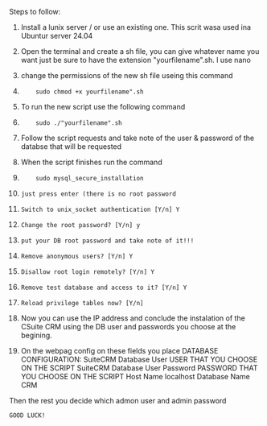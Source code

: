Steps to follow:

1. Install a lunix server / or use an existing one. This scrit wasa used ina Ubuntur server 24.04
2. Open the terminal and create a sh file, you can give whatever name you want just be sure to have the extension "yourfilename".sh. I use nano
3. change the permissions of the new sh file useing this command
4.         sudo chmod +x yourfilename".sh
5. To run the new script use the following command
6.         sudo ./"yourfilename".sh
7. Follow the script requests and take note of the user & password of the databse that will be requested
8. When the script finishes run the command
9.         sudo mysql_secure_installation
10.     just press enter (there is no root password
11.     Switch to unix_socket authentication [Y/n] Y
12.     Change the root password? [Y/n] y
13.     put your DB root password and take note of it!!!
14.     Remove anonymous users? [Y/n] Y
15.     Disallow root login remotely? [Y/n] Y
16.     Remove test database and access to it? [Y/n] Y
17.     Reload privilege tables now? [Y/n]
18. Now you can use the IP address and conclude the instalation of the CSuite CRM using the DB user and passwords you choose at the begining.

19. On the webpag config on these fields you place
      DATABASE CONFIGURATION:
        SuiteCRM Database User
              USER THAT YOU CHOOSE ON THE SCRIPT
        SuiteCRM Database User Password
              PASSWORD THAT YOU CHOOSE ON THE SCRIPT
        Host Name
              localhost
        Database Name
              CRM

Then the rest you decide which admon user and admin password


    GOOD LUCK!
